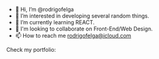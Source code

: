 - 👋 Hi, I’m @rodrigofelga
- 👀 I’m interested in developing several random things.
- 🌱 I’m currently learning REACT.
- 💞️ I'm looking to collaborate on Front-End/Web Design.
- 📫 How to reach me rodrigofelga@icloud.com
<!---
Thanks for visiting my GitHub.
--->

<p>Check my portfolio:<a href="https://www.rodrigofelga.com"></a></p> 
